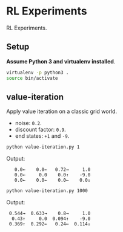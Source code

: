 # RL Experiments
RL Experiments.

## Setup
**Assume Python 3 and virtualenv installed**.

```sh
virtualenv -p python3 .
source bin/activate
```

## value-iteration
Apply value iteration on a classic grid world.

* noise: `0.2`.
* discount factor: `0.9`.
* end states: `+1` and `-9`.

```sh
python value-iteration.py 1
```

Output:
```
   0.0←    0.0←   0.72→     1.0
   0.0←     0.0    0.0↑    -9.0
   0.0←    0.0←    0.0←    0.0↓
```

```sh
python value-iteration.py 1000
```

Output:
```
 0.544→  0.633→    0.8→     1.0
  0.43↑     0.0  0.094↑    -9.0
 0.369↑  0.292←   0.24←  0.114↓
```
